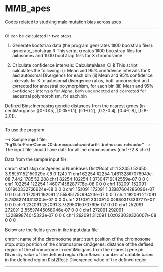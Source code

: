 # MMB_apes
Codes related to studying male mutation bias across apes
***********************************************************************
CI can be calculated in two steps:

1) Generate bootstrap data (the program generates 1000 bootstrap files): generate_bootstrap.R
	This script creates 1000 bootstrap files for autosomes and 1000 bootstrap files for X chromosome

2) Calculate confidence intervals: CalculateMean_CI.R 
 	This script calculates the following:
	(i)   Mean and 95% confidence intervals for X and autosomal Divergence for each bin 
	(ii)  Mean and 95% confidence intervals for X to autosomal divergence ratios, both uncorrected and corrected for ancestral polymorphism, for each bin 
	(iii) Mean and 95% confidence intervals for Alpha, both uncorrected and corrected for ancestral polymorphism, for each bin

Defined Bins:
Increasing genetic distances from the nearest genes (in centiMorgans): ([0-0.05], [0.05-0.1], [0.1-0.2], [0.2-0.4], [0.4-0.8], [0.8-2.0]). 
*********************************************************************
To use the program:

—> Sample input file: “hg18.farFromGenes.20kb.nosep.schweinfurthii.bothsexes.reheader”
—> The input file should have data for all the chromosomes (chr1-22 & chrX)

Data from the sample input file:

chrom   start   stop    cm2genes        	pi      NumBases        Dist2Root
chr1    32450   52450   3.98951152150029e-08    0       1240    11
chr1    62254   82254   1.46132807076949e-08    7.442   1785    52.208
chr1    82254   102254  1.37304716842559e-07    0       0       0
chr1    102254  122254  1.46071458287778e-08    0       0       0
chr1    132091  152091  1.01900332726624e-08    0       0       0
chr1    152091  172091  1.32887604286096e-07    0       0       0
chr1    172091  192091  2.55585175299423e-07    0       0       0
chr1    192091  212091  3.78282746313204e-07    0       0       0
chr1    212091  232091  5.00980317326777e-07    0       0       0
chr1    232091  252091  3.78295016070769e-07    0       0       0
chr1    252091  272091  2.55597445058046e-07    0       0       0
chr1    272091  292091  1.32899874045323e-07    0       0       0
chr1    292091  312091  1.02023030326007e-08    0       0       0

Below are the fields given in the input data file:

chrom: name of the chromosome
start: start position of the chromosome
stop: stop position of the chromosome
cm2genes: distance of the defined region of the chromosome in centiMorgans from the nearest gene
pi: Diversity value of the defined region
NumBases: number of callable bases in the defined region
Dist2Root: Divergence value of the defined region

*******************************************************************************


